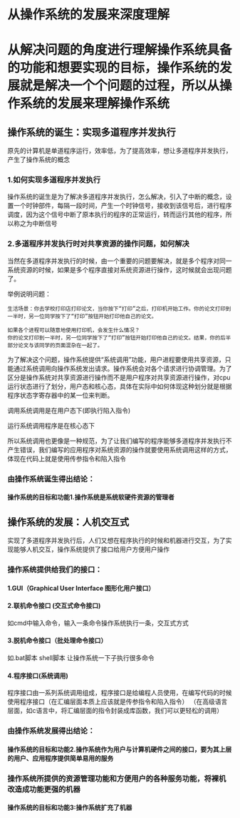 # 从操作系统的发展来深度理解

# 从解决问题的角度进行理解操作系统具备的功能和想要实现的目标，操作系统的发展就是解决一个个问题的过程，所以从操作系统的发展来理解操作系统



## 操作系统的诞生：实现多道程序并发执行

原先的计算机是单道程序运行，效率低，为了提高效率，想让多道程序并发执行，产生了操作系统的概念

### 1.如何实现多道程序并发执行

操作系统的诞生是为了解决多道程序并发执行，怎么解决，引入了中断的概念，设置一个时钟部件，每隔一段时间，产生一个时钟信号，接收到该信号后，进行程序调度，因为这个信号中断了原本执行的程序的正常运行，转而运行其他的程序，所以称之为中断信号



### 2.多道程序并发执行时对共享资源的操作问题，如何解决

当然在多道程序并发执行的时候，由一个重要的问题要解决，就是多个程序对同一系统资源的时候，如果是多个程序直接对系统资源进行操作，这时候就会出现问题了。

举例说明问题：

```
生活场景：你去学校打印店打印论文，当你按下“打印”之后，打印机开始工作。你的论文打印到一半时，另一位同学按下了“打印”按钮开始打印他自己的论文。

如果各个进程可以随意地使用打印机，会发生什么情况？
你的论文打印到一半时，另一位同学按下了“打印”按钮开始打印他自己的论文。结果，你的后半部分论文与该同学的页面混杂在一起了。
```

为了解决这个问题，操作系统提供“系统调用”功能，用户进程要使用共享资源，只能通过系统调用向操作系统发出请求。操作系统会对各个请求进行协调管理。为了区分是操作系统对共享资源进行操作而不是用户程序对共享资源进行操作，对cpu运行状态进行了划分，用户态和核心态，具体在实际中如何体现这种划分就是根据程序状态字寄存器中的某一位来判断。



调用系统调用是在用户态下(即执行陷入指令)

运行系统调用程序是在核心态下



所以系统调用也更像是一种规范，为了让我们编写的程序能够多道程序并发执行不产生错误，我们编写的应用程序对系统资源的操作就要使用系统调用这样的方式，体现在代码上就是使用传参指令和陷入指令



### 由操作系统诞生得出结论：

####  操作系统的目标和功能1.操作系统是系统软硬件资源的管理者





## 操作系统的发展：人机交互式

实现了多道程序并发执行后，人们又想在程序执行的时候和机器进行交互，为了实现能够人机交互，操作系统提供了接口给用户方便用户操作

### 操作系统提供给我们的接口：

#### 1.GUI（Graphical User Interface 图形化用户接口）

#### 2.联机命令接口 (交互式命令接口)

如cmd中输入命令，输入一条命令操作系统执行一条，交互式方式

#### 3.脱机命令接口（批处理命令接口）

如.bat脚本 shell脚本  让操作系统一下子执行很多命令 

#### 4.程序接口(系统调用)

程序接口由一系列系统调用组成，程序接口是给编程人员使用，在编写代码的时候使用程序接口（在汇编层面本质上应该就是传参指令和陷入指令） （在高级语言层面，如c语言中，将汇编层面的指令封装成库函数，我们可以更轻松的调用）





### 由操作系统发展得出结论：

####  操作系统的目标和功能2.操作系统作为用户与计算机硬件之间的接口，要为其上层的用户、应用程序提供简单易用的服务







### 操作系统所提供的资源管理功能和方便用户的各种服务功能，将裸机改造成功能更强的机器                       

#### 操作系统的目标和功能3:操作系统扩充了机器

